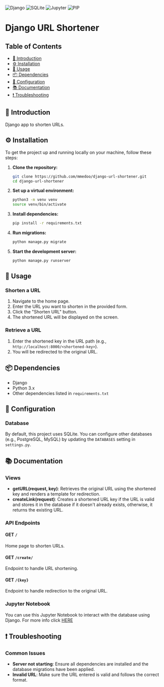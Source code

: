 ![Django](https://img.shields.io/static/v1?label=Django&message=4.2.3&color=092E20&labelColor=white&logo=django&logoColor=092E20)
![SQLite](https://img.shields.io/static/v1?label=SQLite&message=3.41.2&color=white&labelColor=black&logo=sqlite&logoColor=white)
![Jupyter](https://img.shields.io/static/v1?label=Jupyter&message=1.0.0&color=orange&labelColor=white&logo=jupyter)
![PIP](https://img.shields.io/static/v1?label=PIP&message=23.1.2&color=yellow&labelColor=3775A9&logo=pypi&logoColor=white)

# Django URL Shortener


## Table of Contents

- [🌟 Introduction](#introduction)
- [⚙️ Installation](#installation)
- [🚀 Usage](#usage)
- [📦 Dependencies](#dependencies)
- [🔧 Configuration](#configuration)
- [📚 Documentation](#documentation)
- [❗️ Troubleshooting](#troubleshooting)



<h2 id="introduction">🌟 Introduction</h2>

Django app to shorten URLs.

<h2 id="installation">⚙️ Installation</h2>

To get the project up and running locally on your machine, follow these steps:

1. **Clone the repository:**
    ```sh
    git clone https://github.com/mmedoo/django-url-shortener.git
    cd django-url-shortener
    ```

2. **Set up a virtual environment:**
    ```sh
    python3 -m venv venv
    source venv/bin/activate
    ```

3. **Install dependencies:**
    ```sh
    pip install -r requirements.txt
    ```

4. **Run migrations:**
    ```sh
    python manage.py migrate
    ```

5. **Start the development server:**
    ```sh
    python manage.py runserver
    ```

	
	
<h2 id="usage">🚀 Usage</h2>

### Shorten a URL
1. Navigate to the home page.
2. Enter the URL you want to shorten in the provided form.
3. Click the "Shorten URL" button.
4. The shortened URL will be displayed on the screen.

### Retrieve a URL
1. Enter the shortened key in the URL path (e.g., `http://localhost:8000/<shortened-key>`).
2. You will be redirected to the original URL.


<h2 id="dependencies">📦 Dependencies</h2>

- Django
- Python 3.x
- Other dependencies listed in `requirements.txt`

<h2 id="configuration">🔧 Configuration</h2>

### Database
By default, this project uses SQLite. You can configure other databases (e.g., PostgreSQL, MySQL) by updating the `DATABASES` setting in `settings.py`.

<h2 id="documentation">📚 Documentation</h2>

### Views
- **getURL(request, key)**: Retrieves the original URL using the shortened key and renders a template for redirection.
- **createLink(request)**: Creates a shortened URL key if the URL is valid and stores it in the database if it doesn't already exists, otherwise, it returns the existing URL.

### API Endpoints
#### GET `/`
Home page to shorten URLs.

#### GET `/create/`
Endpoint to handle URL shortening.

#### GET `/{key}`
Endpoint to handle redirection to the original URL.

### Jupyter Notebook
You can use this Jupyter Notebook to interact with the database using Django. For more info click [HERE](https://github.com/mmedoo/django-in-jupyter)


<h2 id="troubleshooting">❗️ Troubleshooting</h2>

### Common Issues
- **Server not starting**: Ensure all dependencies are installed and the database migrations have been applied.
- **Invalid URL**: Make sure the URL entered is valid and follows the correct format.